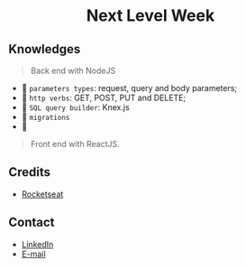 <h1 align="center">Next Level Week</h1>

## Knowledges
> Back end with NodeJS
- :rocket: `parameters types`: request, query and body parameters;
- :rocket: `http verbs`: GET, POST, PUT and DELETE;
- :rocket: `SQL query builder`: Knex.js
- :rocket: `migrations`
- :rocket: 

> Front end with ReactJS.

## Credits
 - [Rocketseat]()

## Contact
  - <a target="_blank" href="https://www.linkedin.com/in/fernando-moraes-48a26916a/">LinkedIn</a>
  - <a target="_blank" href="mailto:fernandomoraes.lopes@gmail.com">E-mail</a>